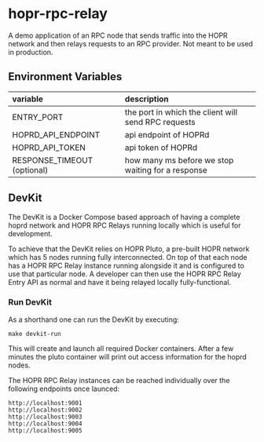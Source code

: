 # hopr-rpc-relay

A demo application of an RPC node that sends traffic into the HOPR network and then relays requests to an RPC provider.
Not meant to be used in production.

## Environment Variables

| variable                    | description                                         |
| :-------------------------- | :-------------------------------------------------- |
| ENTRY_PORT                  | the port in which the client will send RPC requests |
| HOPRD_API_ENDPOINT          | api endpoint of HOPRd                               |
| HOPRD_API_TOKEN             | api token of HOPRd                                  |
| RESPONSE_TIMEOUT (optional) | how many ms before we stop waiting for a response   |

## DevKit

The DevKit is a Docker Compose based approach of having a complete hoprd network
and HOPR RPC Relays running locally which is useful for development.

To achieve that the DevKit relies on HOPR Pluto, a pre-built HOPR network which
has 5 nodes running fully interconnected. On top of that each node has a HOPR
RPC Relay instance running alongside it and is configured to use that particular
node. A developer can then use the HOPR RPC Relay Entry API as normal and have
it being relayed locally fully-functional.

### Run DevKit

As a shorthand one can run the DevKit by executing:

```
make devkit-run
```

This will create and launch all required Docker containers. After a few minutes
the pluto container will print out access information for the hoprd nodes.

The HOPR RPC Relay instances can be reached individually over the following
endpoints once launced:

```
http://localhost:9001
http://localhost:9002
http://localhost:9003
http://localhost:9004
http://localhost:9005
```
